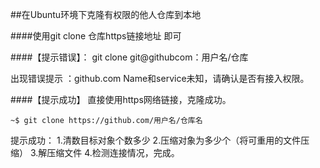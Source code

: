 ##在Ubuntu环境下克隆有权限的他人仓库到本地


####使用git clone  仓库https链接地址 即可


####【提示错误】：
	git clone git@githubcom：用户名/仓库

出现错误提示 ：github.com Name和service未知，请确认是否有接入权限。

####【提示成功】
直接使用https网络链接，克隆成功。
 
	~$ git clone https://github.com/用户名/仓库名

提示成功：
1.清数目标对象个数多少
2.压缩对象为多少个（将可重用的文件压缩）
3.解压缩文件
4.检测连接情况，完成。






